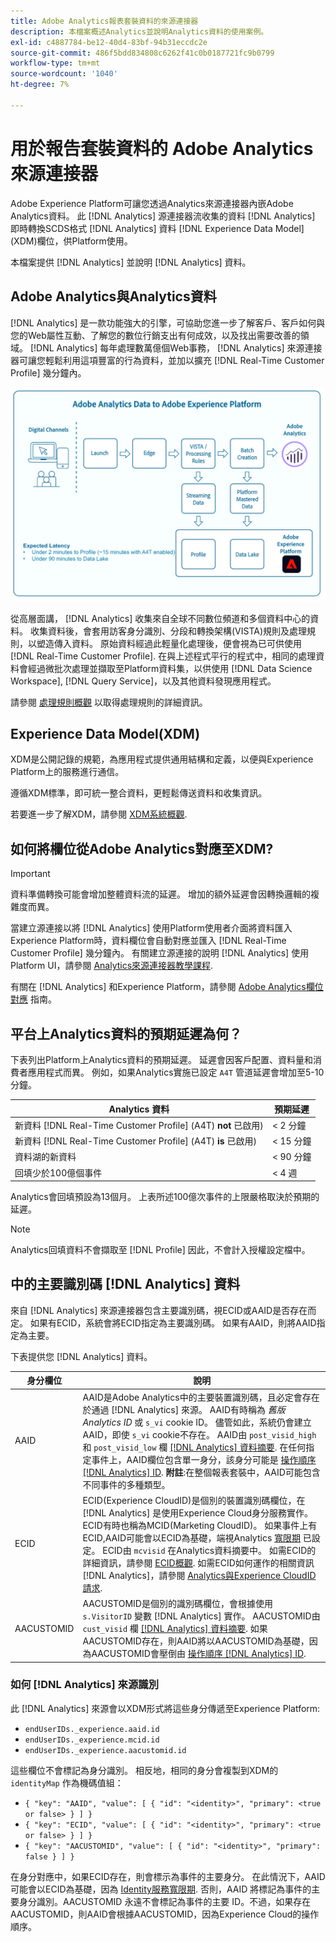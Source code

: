 ```yaml
---
title: Adobe Analytics報表套裝資料的來源連接器
description: 本檔案概述Analytics並說明Analytics資料的使用案例。
exl-id: c4887784-be12-40d4-83bf-94b31eccdc2e
source-git-commit: 486f5bdd834808c6262f41c0b0187721fc9b0799
workflow-type: tm+mt
source-wordcount: '1040'
ht-degree: 7%

---
```


# 用於報告套裝資料的 Adobe Analytics 來源連接器

Adobe Experience Platform可讓您透過Analytics來源連接器內嵌Adobe Analytics資料。 此 [!DNL Analytics] 源連接器流收集的資料 [!DNL Analytics] 即時轉換SCDS格式 [!DNL Analytics] 資料 [!DNL Experience Data Model] (XDM)欄位，供Platform使用。

本檔案提供 [!DNL Analytics] 並說明 [!DNL Analytics] 資料。

## Adobe Analytics與Analytics資料

[!DNL Analytics] 是一款功能強大的引擎，可協助您進一步了解客戶、客戶如何與您的Web屬性互動、了解您的數位行銷支出有何成效，以及找出需要改善的領域。 [!DNL Analytics] 每年處理數萬億個Web事務， [!DNL Analytics] 來源連接器可讓您輕鬆利用這項豐富的行為資料，並加以擴充 [!DNL Real-Time Customer Profile] 幾分鐘內。

![說明不同Adobe應用程式(包括Adobe Analytics)資料歷程的圖形。](./images/analytics-data-experience-platform.png)

從高層面講， [!DNL Analytics] 收集來自全球不同數位頻道和多個資料中心的資料。 收集資料後，會套用訪客身分識別、分段和轉換架構(VISTA)規則及處理規則，以塑造傳入資料。 原始資料經過此輕量化處理後，便會視為已可供使用 [!DNL Real-Time Customer Profile]. 在與上述程式平行的程式中，相同的處理資料會經過微批次處理並擷取至Platform資料集，以供使用 [!DNL Data Science Workspace], [!DNL Query Service]，以及其他資料發現應用程式。

請參閱 [處理規則概觀](https://experienceleague.adobe.com/docs/analytics/admin/admin-tools/processing-rules/processing-rules.html) 以取得處理規則的詳細資訊。

## Experience Data Model(XDM)

XDM是公開記錄的規範，為應用程式提供通用結構和定義，以便與Experience Platform上的服務進行通信。

遵循XDM標準，即可統一整合資料，更輕鬆傳送資料和收集資訊。

若要進一步了解XDM，請參閱 [XDM系統概觀](../../../xdm/home.md).

## 如何將欄位從Adobe Analytics對應至XDM?

>[!IMPORTANT]
>
>資料準備轉換可能會增加整體資料流的延遲。 增加的額外延遲會因轉換邏輯的複雜度而異。

當建立源連接以將 [!DNL Analytics] 使用Platform使用者介面將資料匯入Experience Platform時，資料欄位會自動對應並匯入 [!DNL Real-Time Customer Profile] 幾分鐘內。 有關建立源連接的說明 [!DNL Analytics] 使用Platform UI，請參閱 [Analytics來源連接器教學課程](../../tutorials/ui/create/adobe-applications/analytics.md).

有關在 [!DNL Analytics] 和Experience Platform，請參閱 [Adobe Analytics欄位對應](./mapping/analytics.md) 指南。

## 平台上Analytics資料的預期延遲為何？

下表列出Platform上Analytics資料的預期延遲。 延遲會因客戶配置、資料量和消費者應用程式而異。 例如，如果Analytics實施已設定 `A4T` 管道延遲會增加至5-10分鐘。

| Analytics 資料 | 預期延遲 |
| -------------- | ---------------- |
| 新資料 [!DNL Real-Time Customer Profile] (A4T) **not** 已啟用) | &lt; 2 分鐘 |
| 新資料 [!DNL Real-Time Customer Profile] (A4T) **is** 已啟用) | &lt; 15 分鐘 |
| 資料湖的新資料 | &lt; 90 分鐘 |
| 回填少於100億個事件 | &lt; 4 週 |

Analytics會回填預設為13個月。 上表所述100億次事件的上限嚴格取決於預期的延遲。

>[!NOTE]
>
>Analytics回填資料不會擷取至 [!DNL Profile] 因此，不會計入授權設定檔中。

## 中的主要識別碼 [!DNL Analytics] 資料

來自 [!DNL Analytics] 來源連接器包含主要識別碼，視ECID或AAID是否存在而定。 如果有ECID，系統會將ECID指定為主要識別碼。 如果有AAID，則將AAID指定為主要。

下表提供您 [!DNL Analytics] 資料。

| 身分欄位 | 說明 |
| --- | --- |
| AAID | AAID是Adobe Analytics中的主要裝置識別碼，且必定會存在於通過 [!DNL Analytics] 來源。 AAID有時稱為 *舊版Analytics ID* 或 `s_vi` cookie ID。 儘管如此，系統仍會建立AAID，即使 `s_vi` cookie不存在。 AAID由 `post_visid_high` 和 `post_visid_low` 欄 [[!DNL Analytics] 資料摘要](https://experienceleague.adobe.com/docs/analytics/export/analytics-data-feed/data-feed-contents/datafeeds-reference.html). 在任何指定事件上，AAID欄位包含單一身分，該身分可能是 [操作順序 [!DNL Analytics] ID](https://experienceleague.adobe.com/docs/id-service/using/reference/analytics-reference/analytics-order-of-operations.html). **附註**:在整個報表套裝中，AAID可能包含不同事件的多種類型。 |
| ECID | ECID(Experience CloudID)是個別的裝置識別碼欄位，在 [!DNL Analytics] 是使用Experience Cloud身分服務實作。 ECID有時也稱為MCID(Marketing CloudID)。 如果事件上有ECID,AAID可能會以ECID為基礎，端視Analytics [寬限期](https://experienceleague.adobe.com/docs/id-service/using/reference/analytics-reference/grace-period.html) 已設定。 ECID由 `mcvisid` 在Analytics資料摘要中。 如需ECID的詳細資訊，請參閱 [ECID概觀](../../../identity-service/ecid.md). 如需ECID如何運作的相關資訊 [!DNL Analytics]，請參閱 [Analytics與Experience CloudID請求](https://experienceleague.adobe.com/docs/id-service/using/reference/analytics-reference/legacy-analytics.html?lang=zh-Hant). |
| AACUSTOMID | AACUSTOMID是個別的識別碼欄位，會根據使用 `s.VisitorID` 變數 [!DNL Analytics] 實作。 AACUSTOMID由 `cust_visid` 欄 [[!DNL Analytics] 資料摘要](https://experienceleague.adobe.com/docs/analytics/export/analytics-data-feed/data-feed-contents/datafeeds-reference.html). 如果AACUSTOMID存在，則AAID將以AACUSTOMID為基礎，因為AACUSTOMID會壓倒由 [操作順序 [!DNL Analytics] ID](https://experienceleague.adobe.com/docs/id-service/using/reference/analytics-reference/analytics-order-of-operations.html). |

### 如何 [!DNL Analytics] 來源識別

此 [!DNL Analytics] 來源會以XDM形式將這些身分傳遞至Experience Platform:

* `endUserIDs._experience.aaid.id`
* `endUserIDs._experience.mcid.id`
* `endUserIDs._experience.aacustomid.id`

這些欄位不會標記為身分識別。 相反地，相同的身分會複製到XDM的 `identityMap` 作為機碼值組：

* `{ "key": "AAID", "value": [ { "id": "<identity>", "primary": <true or false> } ] }`
* `{ "key": "ECID", "value": [ { "id": "<identity>", "primary": <true or false> } ] }`
* `{ "key": "AACUSTOMID", "value": [ { "id": "<identity>", "primary": false } ] }`

在身分對應中，如果ECID存在，則會標示為事件的主要身分。 在此情況下，AAID可能會以ECID為基礎，因為 [Identity服務寬限期](https://experienceleague.adobe.com/docs/id-service/using/reference/analytics-reference/grace-period.html). 否則，AAID 將標記為事件的主要身分識別。AACUSTOMID 永遠不會標記為事件的主要 ID。不過，如果存在AACUSTOMID，則AAID會根據AACUSTOMID，因為Experience Cloud的操作順序。